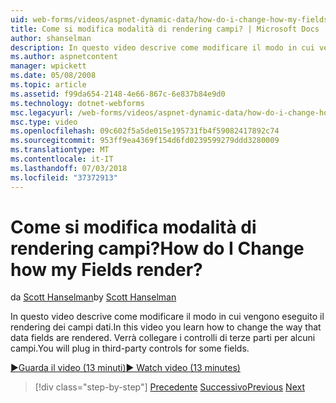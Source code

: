 ```yaml
---
uid: web-forms/videos/aspnet-dynamic-data/how-do-i-change-how-my-fields-render
title: Come si modifica modalità di rendering campi? | Microsoft Docs
author: shanselman
description: In questo video descrive come modificare il modo in cui vengono eseguito il rendering dei campi dati. Verrà collegare i controlli di terze parti per alcuni campi.
ms.author: aspnetcontent
manager: wpickett
ms.date: 05/08/2008
ms.topic: article
ms.assetid: f99da654-2148-4e66-867c-6e837b84e9d0
ms.technology: dotnet-webforms
msc.legacyurl: /web-forms/videos/aspnet-dynamic-data/how-do-i-change-how-my-fields-render
msc.type: video
ms.openlocfilehash: 09c602f5a5de015e195731fb4f59082417892c74
ms.sourcegitcommit: 953ff9ea4369f154d6fd0239599279ddd3280009
ms.translationtype: MT
ms.contentlocale: it-IT
ms.lasthandoff: 07/03/2018
ms.locfileid: "37372913"
---
```

<a name="how-do-i-change-how-my-fields-render"></a><span data-ttu-id="96010-105">Come si modifica modalità di rendering campi?</span><span class="sxs-lookup"><span data-stu-id="96010-105">How do I Change how my Fields render?</span></span>
====================
<span data-ttu-id="96010-106">da [Scott Hanselman](https://github.com/shanselman)</span><span class="sxs-lookup"><span data-stu-id="96010-106">by [Scott Hanselman](https://github.com/shanselman)</span></span>

<span data-ttu-id="96010-107">In questo video descrive come modificare il modo in cui vengono eseguito il rendering dei campi dati.</span><span class="sxs-lookup"><span data-stu-id="96010-107">In this video you learn how to change the way that data fields are rendered.</span></span> <span data-ttu-id="96010-108">Verrà collegare i controlli di terze parti per alcuni campi.</span><span class="sxs-lookup"><span data-stu-id="96010-108">You will plug in third-party controls for some fields.</span></span>

[<span data-ttu-id="96010-109">&#9654;Guarda il video (13 minuti)</span><span class="sxs-lookup"><span data-stu-id="96010-109">&#9654; Watch video (13 minutes)</span></span>](https://channel9.msdn.com/Blogs/ASP-NET-Site-Videos/how-do-i-change-how-my-fields-render)

> [!div class="step-by-step"]
> <span data-ttu-id="96010-110">[Precedente](how-do-i-enable-inline-gridview-editing.md)
> [Successivo](how-do-i-handle-business-logic-exceptions.md)</span><span class="sxs-lookup"><span data-stu-id="96010-110">[Previous](how-do-i-enable-inline-gridview-editing.md)
[Next](how-do-i-handle-business-logic-exceptions.md)</span></span>
